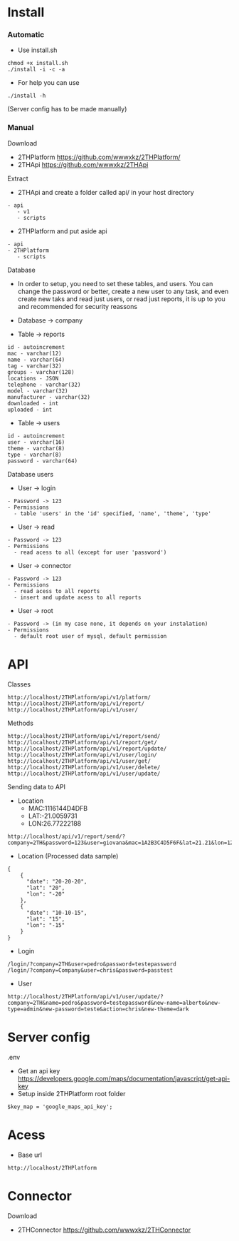 # Install

### Automatic 
- Use install.sh
```
chmod +x install.sh
./install -i -c -a
```
- For help you can use
```
./install -h
```
(Server config has to be made manually)

### Manual
Download 
- 2THPlatform https://github.com/wwwxkz/2THPlatform/
- 2THApi https://github.com/wwwxkz/2THApi

Extract
- 2THApi and create a folder called api/ in your host directory

```
- api
   - v1
   - scripts
```
- 2THPlatform and put aside api
```
- api
- 2THPlatform
   - scripts
```

Database
- In order to setup, you need to set these tables, and users. You can change the password or better, create a new user to any task, and even create new taks and read just users, or read just reports, it is up to you and recommended for security reassons

- Database -> company 
- Table -> reports 
```
id - autoincrement
mac - varchar(12)
name - varchar(64)
tag - varchar(32)
groups - varchar(128)
locations - JSON 
telephone - varchar(32)
model - varchar(32)
manufacturer - varchar(32)
downloaded - int
uploaded - int
```
- Table -> users
```
id - autoincrement
user - varchar(16)
theme - varchar(8)
type - varchar(8)
password - varchar(64)
```

Database users 
- User -> login
```
- Password -> 123
- Permissions
  - table 'users' in the 'id' specified, 'name', 'theme', 'type'
```

- User -> read
```
- Password -> 123
- Permissions
  - read acess to all (except for user 'password')
```

- User -> connector
```
- Password -> 123
- Permissions
  - read acess to all reports
  - insert and update acess to all reports
```

- User -> root 
```
- Password -> (in my case none, it depends on your instalation)
- Permissions
  - default root user of mysql, default permission
```

# API

Classes
```
http://localhost/2THPlatform/api/v1/platform/
http://localhost/2THPlatform/api/v1/report/
http://localhost/2THPlatform/api/v1/user/
```

Methods
```
http://localhost/2THPlatform/api/v1/report/send/
http://localhost/2THPlatform/api/v1/report/get/
http://localhost/2THPlatform/api/v1/report/update/
http://localhost/2THPlatform/api/v1/user/login/
http://localhost/2THPlatform/api/v1/user/get/
http://localhost/2THPlatform/api/v1/user/delete/
http://localhost/2THPlatform/api/v1/user/update/
```

Sending data to API 
- Location
  - MAC:1116144D4DFB
  - LAT:-21.0059731
  - LON:26.77222188
```
http://localhost/api/v1/report/send/?company=2TH&password=123&user=giovana&mac=1A2B3C4D5F6F&lat=21.21&lon=12.21&tel=12313131231&model=ASUSXB00&manufacturer=ASUS
```
- Location (Processed data sample)
```
{
    {
      "date": "20-20-20",
      "lat": "20",
      "lon": "-20"
    },
    {
      "date": "10-10-15",
      "lat": "15",
      "lon": "-15"
    }
}
```

- Login
```
/login/?company=2TH&user=pedro&password=testepassword
/login/?company=Company&user=chris&password=passtest
```
- User
```
http://localhost/2THPlatform/api/v1/user/update/?company=2TH&name=pedro&password=testepassword&new-name=alberto&new-type=admin&new-password=teste&action=chris&new-theme=dark
```

# Server config

.env
- Get an api key https://developers.google.com/maps/documentation/javascript/get-api-key
- Setup inside 2THPlatform root folder
```
$key_map = 'google_maps_api_key';
```

# Acess
- Base url
```
http://localhost/2THPlatform
```

# Connector 

Download 
- 2THConnector https://github.com/wwwxkz/2THConnector
